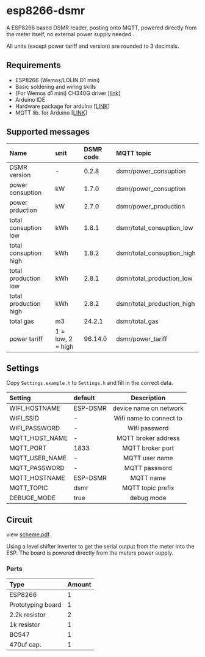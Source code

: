 # esp8266-dsmr
A ESP8266 based DSMR reader, posting onto MQTT, powered directly from the meter itself, no external power supply needed..

All units (except power tariff and version) are rounded to 3 decimals.

## Requirements 
* ESP8266 (Wemos/LOLIN D1 mini)
* Basic soldering and wiring skills
* (For Wemos d1 mini) CH340G driver [[link]](https://wiki.wemos.cc/downloads)
* Arduino IDE
* Hardware package for arduino [[LINK]](https://github.com/esp8266/Arduino)
* MQTT lib. for Arduino [[LINK]](https://pubsubclient.knolleary.net/)


## Supported messages
| Name | unit | DSMR code | MQTT topic |
|:----  |:-------|:------ |:------|
| DSMR version | - | 0.2.8 | dsmr/power_consuption | 
| power consuption | kW | 1.7.0 | dsmr/power_consuption | 
| power prduction | kW | 2.7.0| dsmr/power_production | 
| total consuption low | kWh | 1.8.1 | dsmr/total_consuption_low |
| total consuption high | kWh | 1.8.2 | dsmr/total_consuption_high |
| total production low | kWh | 2.8.1 | dsmr/total_production_low |
| total production high | kWh | 2.8.2 | dsmr/total_production_high |
| total gas | m3 | 24.2.1 | dsmr/total_gas |
| power tariff | 1 = low, 2 = high | 96.14.0 | dsmr/power_tariff |

## Settings
Copy `Settings.example.h` to `Settings.h` and fill in the correct data.

| Setting | default | Description|  
|:------------- |:----- |:-------------:| 
| WIFI_HOSTNAME | ESP-DSMR | device name on network |
| WIFI_SSID | - | Wifi name to connect to |
| WIFI_PASSWORD | - | Wifi password |
| MQTT_HOST_NAME | - | MQTT broker address |
| MQTT_PORT | 1833 | MQTT broker port |
| MQTT_USER_NAME| - | MQTT user name |
| MQTT_PASSWORD | - | MQTT password |
| MQTT_HOSTNAME| ESP-DSMR | MQTT name |
| MQTT_TOPIC | dsmr | MQTT topic prefix |
| DEBUGE_MODE | true | debug mode |


## Circuit
view [scheme.pdf](scheme.pdf).

Using a level shifter inverter to get the serial output from the meter into the ESP.
The board is powered directly from the meters power supply.

### Parts
| Type | Amount |
|:---|:---|
| ESP8266 | 1 |
| Prototyping board | 1 |
| 2.2k resistor | 2 |
| 1k resistor | 1 |
| BC547 | 1 | 
| 470uf cap. | 1 | 
